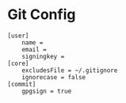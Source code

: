 # Git Config

```
[user]
	name = 
	email = 
	signingkey = 
[core]
	excludesFile = ~/.gitignore
	ignorecase = false
[commit]
	gpgsign = true
```
